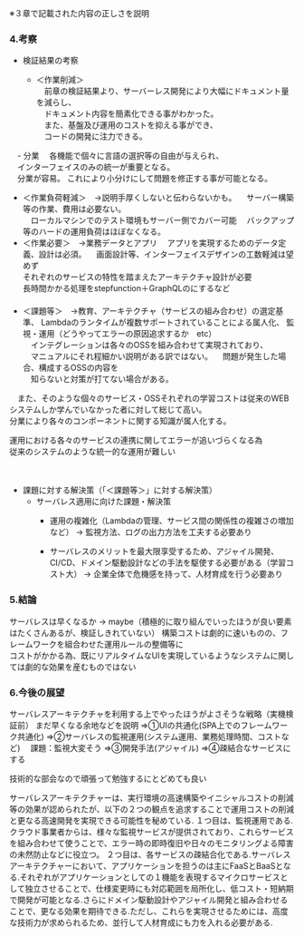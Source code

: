 ※３章で記載された内容の正しさを説明

### 4.考察
- 検証結果の考察  

  - ＜作業削減＞  
　前章の検証結果より、サーバーレス開発により大幅にドキュメント量を減らし、  
　ドキュメント内容を簡素化できる事がわかった。  
　また、基盤及び運用のコストを抑える事ができ、  
　コードの開発に注力できる。  

　- 分業
　各機能で個々に言語の選択等の自由が与えられ、  
　インターフェイスのみの統一が重要となる。  
　分業が容易。
  これにより小分けにして問題を修正する事が可能となる。

  - ＜作業負荷軽減＞　→説明手厚くしないと伝わらないかも。
　サーバー構築等の作業、費用は必要ない。  
　ローカルマシンでのテスト環境もサーバー側でカバー可能 
　バックアップ等のハードの運用負荷はほぼなくなる。 
　
  - ＜作業必要＞　→業務データとアプリ
　アプリを実現するためのデータ定義、設計は必須。
　画面設計等、インターフェイスデザインの工数軽減は望めず  
  それぞれのサービスの特性を踏まえたアーキテクチャ設計が必要  
  長時間かかる処理をstepfunction＋GraphQLのにするなど  
　
  - ＜課題等＞　→教育、アーキテクチャ（サービスの組み合わせ）の選定基準、
               Lambdaのランタイムが複数サポートされていることによる属人化、
               監視・運用（どうやってエラーの原因追求するか　etc）  
　インテグレーションは各々のOSSを組み合わせて実現されており、  
　マニュアルにそれ程細かい説明がある訳ではない。 
　問題が発生した場合、構成するOSSの内容を  
　知らないと対策が打てない場合がある。  

　また、そのような個々のサービス・OSSそれぞれの学習コストは従来のWEBシステムしか学んでいなかった者に対して総じて高い。  
  分業により各々のコンポーネントに関する知識が属人化する。
  
  運用における各々のサービスの連携に関してエラーが追いづらくなる為  
  従来のシステムのような統一的な運用が難しい
　

　
- 課題に対する解決策（「＜課題等＞」に対する解決策）
  - サーバレス適用に向けた課題・解決策
    - 運用の複雑化（Lambdaの管理、サービス間の関係性の複雑さの増加など） → 監視方法、ログの出力方法を工夫する必要あり
    
    - サーバレスのメリットを最大限享受するため、アジャイル開発、CI/CD、ドメイン駆動設計などの手法を駆使する必要がある（学習コスト大） → 企業全体で危機感を持って、人材育成を行う必要あり

### 5.結論
サーバレスは早くなるか
→ maybe（積極的に取り組んでいったほうが良い要素はたくさんあるが、検証しきれていない）
構築コストは劇的に速いものの、フレームワークを組合わせた運用ルールの整備等に  
コストがかかる為、既にリアルタイムなUIを実現しているようなシステムに関しては劇的な効果を産むものではない  


### 6.今後の展望
サーバレスアーキテクチャを利用する上でやったほうがよさそうな戦略（実機検証前）
まだ早くなる余地などを説明
⇒①UIの共通化(SPA上でのフレームワーク共通化)
⇒②サーバレスの監視運用(システム運用、業務処理時間、コストなど)
　課題：監視大変そう
⇒③開発手法(アジャイル)
⇒④疎結合なサービスにする

技術的な部会なので頑張って勉強するにとどめても良い


サーバレスアーキテクチャーは、実行環境の高速構築やイニシャルコストの削減等の効果が認められたが、以下の２つの観点を追求することで運用コストの削減と更なる高速開発を実現できる可能性を秘めている.
１つ目は、監視運用である.クラウド事業者からは、様々な監視サービスが提供されており、これらサービスを組み合わせて使うことで、エラー時の即時復旧や日々のモニタリングよる障害の未然防止などに役立つ。
２つ目は、各サービスの疎結合化である.サーバレスアーキテクチャーにおいて、アプリケーションを担うのは主にFaaSとBaaSとなる.それぞれがアプリケーションとしての１機能を表現するマイクロサービスとして独立させることで、仕様変更時にも対応範囲を局所化し、低コスト・短納期で開発が可能となる.さらにドメイン駆動設計やアジャイル開発と組み合わせることで、更なる効果を期待できる.ただし、これらを実現させるためには、高度な技術力が求められるため、並行して人材育成にも力を入れる必要がある.



